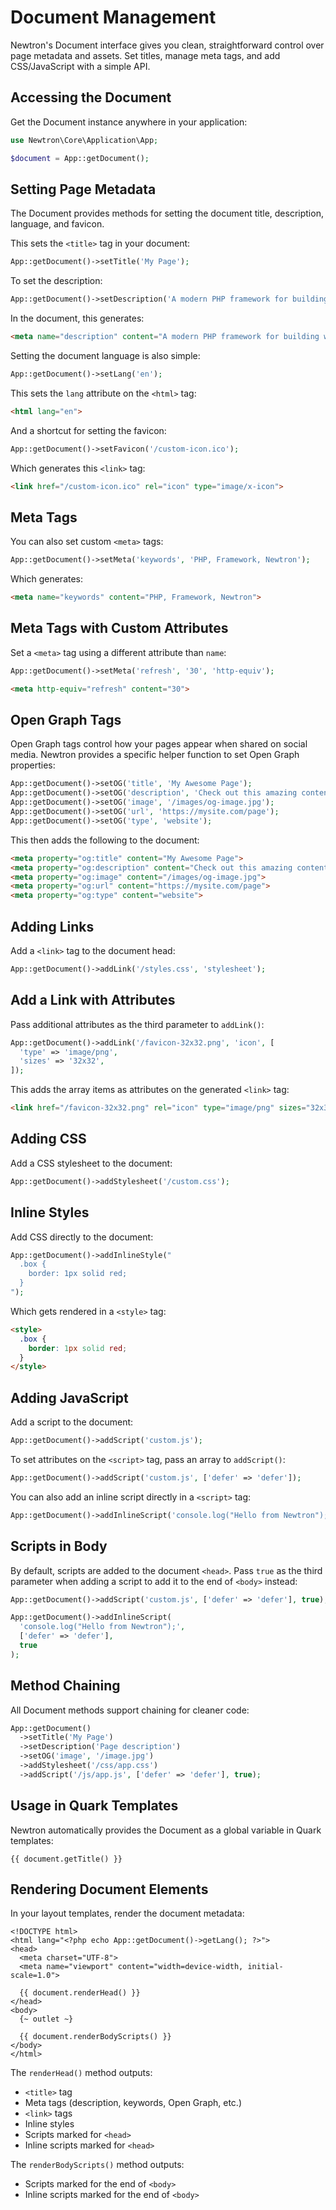 # Document Management

Newtron's Document interface gives you clean, straightforward control over page metadata and assets. Set titles, manage meta tags, and add CSS/JavaScript with a simple API.

## Accessing the Document

Get the Document instance anywhere in your application:

```php
use Newtron\Core\Application\App;

$document = App::getDocument();
```

## Setting Page Metadata

The Document provides methods for setting the document title, description, language, and favicon.

This sets the `<title>` tag in your document:

```php
App::getDocument()->setTitle('My Page');
```

To set the description:

```php
App::getDocument()->setDescription('A modern PHP framework for building web applications');
```

In the document, this generates:

```html
<meta name="description" content="A modern PHP framework for building web applications">
```

Setting the document language is also simple:

```php
App::getDocument()->setLang('en');
```

This sets the `lang` attribute on the `<html>` tag:

```html
<html lang="en">
```

And a shortcut for setting the favicon:

```php
App::getDocument()->setFavicon('/custom-icon.ico');
```

Which generates this `<link>` tag:

```html
<link href="/custom-icon.ico" rel="icon" type="image/x-icon">
```

## Meta Tags

You can also set custom `<meta>` tags:

```php
App::getDocument()->setMeta('keywords', 'PHP, Framework, Newtron');
```

Which generates:

```html
<meta name="keywords" content="PHP, Framework, Newtron">
```

## Meta Tags with Custom Attributes

Set a `<meta>` tag using a different attribute than `name`:

```php
App::getDocument()->setMeta('refresh', '30', 'http-equiv');
```

```html
<meta http-equiv="refresh" content="30">
```

## Open Graph Tags

Open Graph tags control how your pages appear when shared on social media. Newtron provides a specific helper function to set Open Graph properties:

```php
App::getDocument()->setOG('title', 'My Awesome Page');
App::getDocument()->setOG('description', 'Check out this amazing content');
App::getDocument()->setOG('image', '/images/og-image.jpg');
App::getDocument()->setOG('url', 'https://mysite.com/page');
App::getDocument()->setOG('type', 'website');
```

This then adds the following to the document:

```html
<meta property="og:title" content="My Awesome Page">
<meta property="og:description" content="Check out this amazing content">
<meta property="og:image" content="/images/og-image.jpg">
<meta property="og:url" content="https://mysite.com/page">
<meta property="og:type" content="website">
```

## Adding Links

Add a `<link>` tag to the document head:

```php
App::getDocument()->addLink('/styles.css', 'stylesheet');
```

## Add a Link with Attributes

Pass additional attributes as the third parameter to `addLink()`:

```php
App::getDocument()->addLink('/favicon-32x32.png', 'icon', [
  'type' => 'image/png',
  'sizes' => '32x32',
]);
```

This adds the array items as attributes on the generated `<link>` tag:

```html
<link href="/favicon-32x32.png" rel="icon" type="image/png" sizes="32x32">
```

## Adding CSS

Add a CSS stylesheet to the document:

```php
App::getDocument()->addStylesheet('/custom.css');
```

## Inline Styles

Add CSS directly to the document:

```php
App::getDocument()->addInlineStyle("
  .box {
    border: 1px solid red;
  }
");
```

Which gets rendered in a `<style>` tag:

```html
<style>
  .box {
    border: 1px solid red;
  }
</style>
```

## Adding JavaScript

Add a script to the document:

```php
App::getDocument()->addScript('custom.js');
```

To set attributes on the `<script>` tag, pass an array to `addScript()`:

```php
App::getDocument()->addScript('custom.js', ['defer' => 'defer']);
```

You can also add an inline script directly in a `<script>` tag:

```php
App::getDocument()->addInlineScript('console.log("Hello from Newtron");', ['defer' => 'defer']);
```

## Scripts in Body

By default, scripts are added to the document `<head>`. Pass `true` as the third parameter when adding a script to add it to the end of `<body>` instead:

```php
App::getDocument()->addScript('custom.js', ['defer' => 'defer'], true);

App::getDocument()->addInlineScript(
  'console.log("Hello from Newtron");',
  ['defer' => 'defer'],
  true
);
```

## Method Chaining

All Document methods support chaining for cleaner code:

```php
App::getDocument()
  ->setTitle('My Page')
  ->setDescription('Page description')
  ->setOG('image', '/image.jpg')
  ->addStylesheet('/css/app.css')
  ->addScript('/js/app.js', ['defer' => 'defer'], true);
```

## Usage in Quark Templates

Newtron automatically provides the Document as a global variable in Quark templates:

```quark
{{ document.getTitle() }}
```

## Rendering Document Elements

In your layout templates, render the document metadata:

```quark
<!DOCTYPE html>
<html lang="<?php echo App::getDocument()->getLang(); ?>">
<head>
  <meta charset="UTF-8">
  <meta name="viewport" content="width=device-width, initial-scale=1.0">
    
  {{ document.renderHead() }}
</head>
<body>
  {~ outlet ~}
    
  {{ document.renderBodyScripts() }}
</body>
</html>
```

The `renderHead()` method outputs:

- `<title>` tag
- Meta tags (description, keywords, Open Graph, etc.)
- `<link>` tags
- Inline styles
- Scripts marked for `<head>`
- Inline scripts marked for `<head>`

The `renderBodyScripts()` method outputs:

- Scripts marked for the end of `<body>`
- Inline scripts marked for the end of `<body>`

